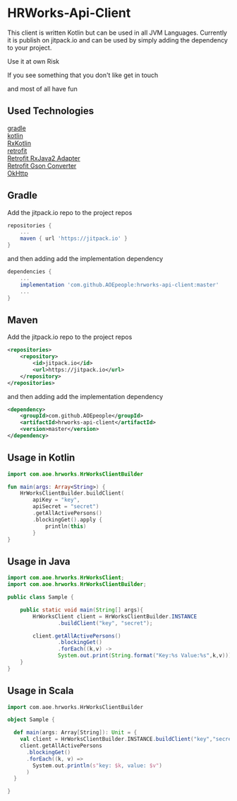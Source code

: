 # HRWorks-Api-Client

This client is written Kotlin but can be used in all JVM Languages. Currently it is
publish on jitpack.io and can be used by simply adding the dependency to your project.

Use it at own Risk

If you see something that you don't like get in touch

and most of all have fun


## Used Technologies

[gradle](https://github.com/gradle/gradle)  
[kotlin](https://github.com/JetBrains/kotlin)  
[RxKotlin](https://github.com/ReactiveX/RxKotlin)  
[retrofit](https://square.github.io/retrofit/)    
[Retrofit RxJava2 Adapter](https://github.com/square/retrofit/tree/master/retrofit-adapters/rxjava2)  
[Retrofit Gson Converter](https://github.com/square/retrofit/tree/master/retrofit-converters/gson)  
[OkHttp](http://square.github.io/okhttp/)

## Gradle

Add the jitpack.io repo to the project repos
``` groovy
repositories {
    ...
    maven { url 'https://jitpack.io' }
}
```

and then adding add the implementation dependency
``` groovy
dependencies {
    ...
    implementation 'com.github.AOEpeople:hrworks-api-client:master'
    ...
}
```

## Maven
Add the jitpack.io repo to the project repos
``` xml
<repositories>
    <repository>
        <id>jitpack.io</id>
        <url>https://jitpack.io</url>
    </repository>
</repositories>
```
and then adding add the implementation dependency

``` xml
<dependency>
    <groupId>com.github.AOEpeople</groupId>
    <artifactId>hrworks-api-client</artifactId>
    <version>master</version>
</dependency>
```
## Usage in Kotlin
``` kotlin
import com.aoe.hrworks.HrWorksClientBuilder

fun main(args: Array<String>) {
    HrWorksClientBuilder.buildClient(
        apiKey = "key",
        apiSecret = "secret")
        .getAllActivePersons()
        .blockingGet().apply {
            println(this)
        }
}
```

## Usage in Java
```java
import com.aoe.hrworks.HrWorksClient;
import com.aoe.hrworks.HrWorksClientBuilder;

public class Sample {

    public static void main(String[] args){
        HrWorksClient client = HrWorksClientBuilder.INSTANCE
                .buildClient("key", "secret");

        client.getAllActivePersons()
                .blockingGet()
                .forEach((k,v) -> 
                System.out.print(String.format("Key:%s Value:%s",k,v)));
    }
}

```
## Usage in Scala
```scala
import com.aoe.hrworks.HrWorksClientBuilder

object Sample {

  def main(args: Array[String]): Unit = {
    val client = HrWorksClientBuilder.INSTANCE.buildClient("key","secret")
    client.getAllActivePersons
      .blockingGet()
      .forEach((k, v) =>
        System.out.println(s"key: $k, value: $v")
      )
  }

}

```